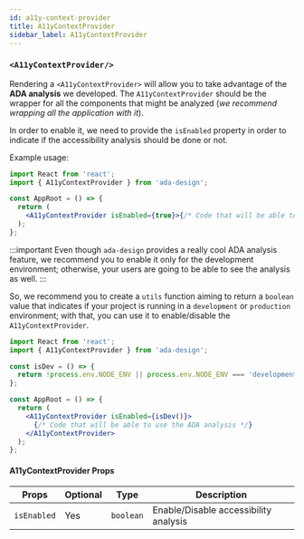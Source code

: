 ```yaml
---
id: a11y-context-provider
title: A11yContextProvider
sidebar_label: A11yContextProvider
---
```


### `<A11yContextProvider/>`

Rendering a `<A11yContextProvider>` will allow you to take advantage of the **ADA analysis** we developed. The `A11yContextProvider` should be the wrapper for all the components that might be analyzed (_we recommend wrapping all the application with it_).

In order to enable it, we need to provide the `isEnabled` property in order to indicate if the accessibility analysis should be done or not.

Example usage:

```jsx
import React from 'react';
import { A11yContextProvider } from 'ada-design';

const AppRoot = () => {
  return (
    <A11yContextProvider isEnabled={true}>{/* Code that will be able to use the ADA analysis */}</A11yContextProvider>
  );
};
```

:::important
Even though `ada-design` provides a really cool ADA analysis feature, we recommend you to enable it only for the development environment; otherwise, your users are going to be able to see the analysis as well.
:::

So, we recommend you to create a `utils` function aiming to return a `boolean` value that indicates if your project is running in a `development` or `production` environment; with that, you can use it to enable/disable the `A11yContextProvider`.

```jsx
import React from 'react';
import { A11yContextProvider } from 'ada-design';

const isDev = () => {
  return !process.env.NODE_ENV || process.env.NODE_ENV === 'development';
};

const AppRoot = () => {
  return (
    <A11yContextProvider isEnabled={isDev()}>
      {/* Code that will be able to use the ADA analysis */}
    </A11yContextProvider>
  );
};
```

#### A11yContextProvider Props

| Props       | Optional | Type      | Description                           |
| ----------- | -------- | --------- | ------------------------------------- |
| `isEnabled` | Yes      | `boolean` | Enable/Disable accessibility analysis |
